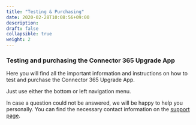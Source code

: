 ```yaml
---
title: "Testing & Purchasing"
date: 2020-02-28T10:08:56+09:00
description: 
draft: false
collapsible: true
weight: 2
---
```

### Testing and purchasing the Connector 365 Upgrade App

Here you will find all the important information and instructions on how to test and purchase the Connector 365 Upgrade App.

Just use either the bottom or left navigation menu.

In case a question could not be answered, we will be happy to help you personally. You can find the necessary contact information on the [support page](en-us/apps/help-and-support/).